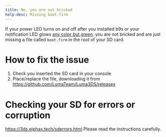 ```yaml
---
title: No, you are not bricked
help-desc: Missing boot.firm
---
```


If your power LED turns on and off after you installed b9s or your notification LED glows [any color but green](https://github.com/SciresM/boot9strap#led-status-codes), you are not bricked and are just missing a file called `boot.firm` in the root of your SD card.

# How to fix the issue
1. Check you inserted the SD card in your console
2. Place/replace the file, downloading it from https://github.com/LumaTeam/Luma3DS/releases

# Checking your SD for errors or corruption
https://3ds.eiphax.tech/sderrors.html
Please read the instructions carefully.
